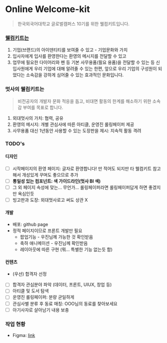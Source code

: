# Online Welcome-kit
> 한국외국어대학교 글로벌캠퍼스 10기를 위한 웰컴키트입니다.


### [웰컴키트는](https://gooseulbyul.tistory.com/68)
1. 기업(브랜드)의 아이덴티티를 보여줄 수 있고 - 기업문화와 가치
2. 입사자에게 입사를 환영한다는 환영의 메시지를 전달할 수 있고
3. 업무에 필요한 다이어리와 펜 등 기본 사무용품(필요 용품)을 전달할 수 있는 등 신입사원에게 우리 기업에 대해 알려줄 수 있는 한편, 앞으로 우리 기업의 구성원이 되었다는 소속감을 강하게 심어줄 수 있는 효과적인 문화입니다.

### 멋사의 웰컴키트는
> 비전공자의 개발자 문화 적응을 돕고, 비대면 활동의 한계를 해소하기 위한 소속감 부여를 목표로 합니다.
1. 외대멋사의 가치: 협력, 공유
2. 환영의 메시지: 개별 관심사에 따른 아티클, 운영진 롤링페이퍼 제공
3. 사무용품 대신 1년동안 사용할 수 있는 도장판을 제시: 지속적 활동 격려

### TODO's

#### 디자인
- [ ] 시작페이지의 환영 페이지: 글자로 환영합니다! 만 적어도 되지만 타 웰컴키트 참고해서 개성있게 꾸며도 좋으므로 추가
- [ ] **통일성 있는 컴포넌트: 색 가이드라인(멋사 BI 색)**
- [ ] 그 외 페이지 속성에 맞는... 무언가... 롤링페이퍼라면 롤링페이퍼답게 하면 좋겠지만 욕심인듯
- [ ] 빙고판과 도장: 외대멋사로고 써도 상관 X

#### 개발
- 배포: github page
- 정적 페이지이므로 프론트 개발만 필요
  + 팝업기능 - 우진님께 가능한 것 확인받음
  + 축하 애니메이션 - 우진님께 확인받음
  + 레이아웃에 따른 구현 (뭐... 특별한 기능 없는듯 함)

#### 컨텐츠
- (우선) 합격자 선정
- [ ] 합격자 관심분야 파악 (데이터, 프론트, UIUX, 창업 등)
- [ ] 아티클 및 도서 탐색
- [ ] 운영진 롤링페이퍼: 분량 균일하게
- [ ] 관심사별 분류 후 동료 매칭: OOO님의 동료를 찾아보세요
- [ ] 아기사자로 살아남기 내용 보충

### 작업 현황
- Figma: [link](https://www.figma.com/file/MVxwXPWDwvbjmx9x2k36z1/%EB%A9%8B%EC%82%AC10%EA%B8%B0-%EC%98%A8%EB%9D%BC%EC%9D%B8-%EC%9B%B0%EC%BB%B4%ED%82%A4%ED%8A%B8?node-id=0%3A1)


